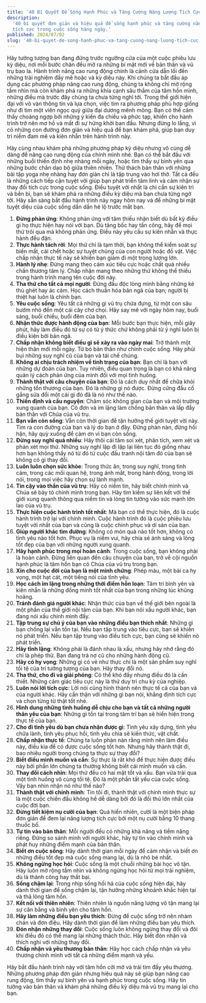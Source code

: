 ```yaml
---
title: '40 Bí Quyết Để Sống Hạnh Phúc và Tăng Cường Năng Lượng Tích Cực'
description:
  '40 bí quyết đơn giản và hiệu quả để sống hạnh phúc và tăng cường năng lượng
  tích cực trong cuộc sống hàng ngày.'
published: 2024/07/02
slug: '40-bi-quyet-de-song-hanh-phuc-va-tang-cuong-nang-luong-tich-cuc'
---
```


Hãy tưởng tượng bạn đang đứng trước ngưỡng cửa của một cuộc phiêu lưu kỳ diệu,
nơi mỗi bước chân đều mở ra những bí mật mới về bản thân và vũ trụ bao la. Hành
trình nâng cao rung động chính là cánh cửa dẫn lối đến những trải nghiệm đầy mê
hoặc và kỳ diệu này. Khi chúng ta bắt đầu áp dụng các phương pháp nâng cao rung
động, chúng ta không chỉ mở rộng tầm nhìn mà còn khám phá ra những khía cạnh sâu
thẳm của tâm hồn mình, những điều mà trước đây chúng ta chưa từng nghĩ tới.
Trong thế giới hiện đại với vô vàn thông tin và lựa chọn, việc tìm ra phương
pháp phù hợp giống như đi tìm một viên ngọc quý giữa đại dương mênh mông. Bạn có
thể cảm thấy choáng ngợp bởi những ý kiến đa chiều và phức tạp, khiến cho hành
trình trở nên mơ hồ và mất đi sự hứng khởi ban đầu. Nhưng đừng lo lắng, vì có
những con đường đơn giản và hiệu quả để bạn khám phá, giúp bạn duy trì niềm đam
mê và kiên nhẫn trên hành trình này.

Hãy cùng nhau khám phá những phương pháp kỳ diệu nhưng vô cùng dễ dàng để nâng
cao rung động của chính mình nhé. Bạn có thể bắt đầu với những buổi thiền định
nhẹ nhàng mỗi ngày, hoặc tìm thấy sự bình yên qua những bước chân dạo bộ giữa
thiên nhiên. Thử thách bản thân với những bài tập yoga nhẹ nhàng hay đơn giản
chỉ là tập trung vào hơi thở. Tất cả đều là những cách tiếp cận tuyệt vời giúp
bạn phát triển tâm linh và cảm nhận sự thay đổi tích cực trong cuộc sống. Điều
tuyệt vời nhất là chỉ cần sự kiên trì và bền bỉ, bạn sẽ khám phá ra những điều
kỳ diệu mà bạn chưa từng ngờ tới. Hãy sẵn sàng bắt đầu hành trình này ngay hôm
nay và để những bí mật tuyệt diệu của cuộc sống dần dần hé lộ trước mắt bạn.

1. **Đừng phản ứng**: Không phản ứng với tâm thiếu nhận biết dù bất kỳ điều gì
   họ thực hiện hay nói với bạn. Dù tâng bốc hay tấn công, hãy để mọi thứ trôi
   qua mà không phản ứng. Điều này yêu cầu sự kiên nhẫn và thực hành đều đặn.
2. **Thực hành tách rời**: Mọi thứ chỉ là tạm thời, bạn không thể kiểm soát sự
   biến mất, cái chết hoặc sự tuyệt chủng của con người hoặc đồ vật. Việc chấp
   nhận thực tế này sẽ khiến bạn giảm đi một trọng lượng lớn.
3. **Hành lý nhẹ**: Đừng mang theo cảm xúc tiêu cực hoặc chất quá nhiều chấn
   thương tâm lý. Chấp nhận mang theo những thứ không thể thiếu trong hành trình
   mang tên cuộc đời này.
4. **Tha thứ cho tất cả mọi người**: Đừng đầu độc lòng mình bằng những kẻ thù
   ghét hay ác cảm. Học cách thuần hóa bản ngã của bạn; người bị thiệt hại luôn
   là chính bạn.
5. **Yêu cuộc sống**: Yêu tất cả những gì vũ trụ chứa đựng, từ một con sâu bướm
   nhỏ đến một cái cây chơ chọi. Hãy say mê với ngày hôm nay, buổi sáng, buổi
   chiều, buổi đêm của bạn.
6. **Nhận thức được hành động của bạn**: Mỗi bước bạn thực hiện, mỗi giây phút,
   hãy làm điều đó từ sự có từ ý thức chứ không phải từ ý nghĩ luôn bị điều kiện
   bởi bản ngã.
7. **Chấp nhận không biết điều gì sẽ xảy ra vào ngày mai**: Trở thành một hiện
   thân mới mỗi ngày. Từ bỏ bản thân như chính cuộc sống. Hãy phủi bụi những suy
   nghĩ cũ của bạn và tái chế chúng.
8. **Không ai chịu trách nhiệm về tình trạng của bạn**: Bạn chỉ là bạn với những
   dự đoán của bạn. Tuy nhiên, điều quan trọng là bạn có khả năng quản lý cách
   phản ứng của mình đối với mọi tình huống.
9. **Thành thật với câu chuyện của bạn**: Đó là cách duy nhất để chữa khỏi những
   tổn thương của bạn. Đó là những gì nó được. Đừng cứng đầu cố gắng sửa đổi một
   cái gì đó đã là nó như thế nào.
10. **Thiền định và cầu nguyện**: Chăm sóc không gian của bạn và môi trường xung
    quanh của bạn. Cô đơn và im lặng làm chống bản thân và lấp đầy bản thân với
    Chúa của vũ trụ.
11. **Bạn vẫn còn sống**: Vẫn còn thời gian để tận hưởng thế giới tuyệt vời này.
    Tìm ra con đường của bạn và lý do bạn ở đây. Đừng phàn nàn, đừng hối hận,
    hãy quỳ xuống để cảm ơn vì bạn còn sống.
12. **Đừng suy nghĩ quá nhiều**: Hãy thôi cái tâm soi xét, phân tích, xem xét và
    phán xét mọi thứ. Những suy nghĩ lặp đi lặp lại liên tục đó giống nhau hơn
    bạn không thấy nó từ đó từ cuộc đấu tranh nội tâm đó của bạn sẽ không có gì
    thay đổi.
13. **Luôn luôn chọn sức khỏe**: Trong thức ăn, trong suy nghĩ, trong tình cảm,
    trong các mối quan hệ, trong ánh mắt, trong hành động, trong lời nói, trong
    mọi việc hãy chọn sự lành mạnh.
14. **Tin cậy vào thần của vũ trụ**: Hãy có niềm tin, hãy biết chính mình và
    Chúa sẽ bày tỏ chính mình trong bạn. Hãy tìm kiếm sự liên kết với thế giới
    xung quanh thông qua niềm tin và lòng tin tưởng vào sức mạnh lớn lao của vũ
    trụ.
15. **Thực hiện cuộc hành trình tốt nhất**: Mà bạn có thể thực hiện, đó là cuộc
    hành trình trở lại với chính mình. Cuộc hành trình đó là cuộc phiêu lưu
    tuyệt vời nhất của bạn và cũng là cuộc chinh phục và di sản của bạn.
16. **Giúp người khác tìm đường**: Không có món quà nào tốt hơn, không có tình
    yêu nào tốt hơn. Phục vụ là niềm vui, hãy chia sẻ ánh sáng và lòng tốt đẹp
    của bạn với những người xung quanh.
17. **Hãy hạnh phúc trong mọi hoàn cảnh**: Trong cuộc sống, bạn không phải là
    hoàn cảnh. Đừng liên quan đến câu chuyện của bạn, trở về cội nguồn hạnh phúc
    là tâm hồn bạn có Chúa của vũ trụ trong bạn.
18. **Xin cho cuộc đời của bạn là một minh chứng**: Phép màu, một bài ca hy
    vọng, một hạt cát, một tiếng nói của tình yêu.
19. **Học cách im lặng trong những thời điểm hỗn loạn**: Tâm trí bình yên và
    kiên nhẫn là những đồng minh tốt nhất của bạn trong những lúc khủng hoảng.
20. **Tránh đánh giá người khác**: Nhận thức của bạn về thế giới bên ngoài là
    một phần của thế giới nội tâm của bạn. Khi bạn nói xấu người khác, bạn đang
    nói xấu chính mình đấy.
21. **Tập trung sự chú ý của bạn vào những điều bạn thích nhất**: Những gì bạn
    chống lại vẫn tồn tại. Nếu bạn tập trung vào tiêu cực, bạn sẽ khiến nó phát
    triển. Nếu bạn tập trung vào điều tích cực, bạn cũng sẽ khiến nó phát triển.
22. **Hãy tĩnh lặng**: Không phải là đánh nhau là xấu, nhưng hãy nhớ rằng đó chỉ
    là phép thử. Bạn đang trả nợ cũ cho những hành động cũ.
23. **Hãy có hy vọng**: Những gì có vẻ như thực chỉ là một sản phẩm suy nghĩ tồi
    tệ của trí tưởng tượng của bạn. Hãy thay đổi nó.
24. **Tha thứ, cho đi và giải phóng**: Có thể khó đấy nhưng điều đó là cần
    thiết. Những cảm giác tiêu cực này là thứ duy trì chu kỳ của nghiệp.
25. **Luôn nói lời tích cực**: Lời nói cũng hình thành nên thực tế cả của bạn và
    của người khác. Hãy cẩn thận với những gì bạn nói, khẳng định tích cực và
    chọn từng từ thật tốt nhé.
26. **Hình dung những tình huống dễ chịu cho bạn và tất cả những người thân yêu
    của bạn**: Những gì tồn tại trong tâm trí bạn sẽ hiển hiện trong thực tế của
    bạn.
27. **Cho đi tình yêu dù bạn chưa nhận được gì**: Tình yêu xây dựng, tình yêu
    chữa lành, tình yêu phục hồi, tình yêu chia sẻ kiến thức, vật chất.
28. **Chấp nhận thực tế**: Chúng ta luôn phàn nàn rằng mình nên làm điều này,
    điều kia để có được cuộc sống tốt hơn. Nhưng hãy thành thật đi, bao nhiêu
    người trong chúng ta thực sự thay đổi?
29. **Biết điều mình muốn và cần**: Sự thực là rất khó để thực hiện được điều
    này bởi phần lớn chúng ta thường không biết cái mình muốn và cần.
30. **Thay đổi cách nhìn**: Mọi thứ đều có hai mặt tốt và xấu. Bạn vừa trải qua
    một tình huống vô cùng tồi tệ. Đó là một phần tất yếu của cuộc sống. Vậy bạn
    nhìn nhận nó như thế nào?
31. **Thành thật với chính mình**: Tin tôi đi, thành thật với chính mình thực sự
    là một cuộc chiến đấu không hề dễ dàng bởi đó là đối thủ lớn nhất của cuộc
    đời bạn.
32. **Đừng tiết kiệm nụ cười của bạn**: Quá hiển nhiên, cười là một biện pháp
    đơn giản để đem lại năng lượng tích cực bởi một nụ cười bằng 10 thang thuốc
    bổ.
33. **Tự tin vào bản thân**: Mỗi người đều có những khả năng và tiềm năng riêng.
    Đừng so sánh mình với người khác, hãy tự tin vào chính mình và phát huy
    những điểm mạnh của bản thân.
34. **Biết ơn cuộc sống**: Hãy dành thời gian mỗi ngày để cảm nhận và biết ơn
    những điều tốt đẹp mà cuộc sống mang lại, dù là nhỏ bé nhất.
35. **Không ngừng học hỏi**: Cuộc sống là một chuỗi những bài học vô tận. Hãy
    luôn mở rộng tầm nhìn và không ngừng học hỏi từ mọi trải nghiệm, dù là thành
    công hay thất bại.
36. **Sống chậm lại**: Trong nhịp sống hối hả của cuộc sống hiện đại, hãy dành
    thời gian để sống chậm lại, tận hưởng những khoảnh khắc hiện tại và thả lỏng
    tâm hồn.
37. **Kết nối với thiên nhiên**: Thiên nhiên là nguồn năng lượng vô tận mang lại
    sự cân bằng và bình yên cho tâm hồn.
38. **Hãy làm những điều bạn yêu thích**: Đừng để cuộc sống trở nên nhàm chán và
    đơn điệu. Hãy dành thời gian để làm những điều bạn yêu thích.
39. **Đón nhận những thay đổi**: Cuộc sống luôn không ngừng thay đổi và đôi khi
    điều đó có thể mang lại những thách thức. Hãy biết đón nhận và thích nghi
    với những thay đổi.
40. **Chấp nhận và yêu thương bản thân**: Hãy học cách chấp nhận và yêu thương
    chính mình với tất cả những điểm mạnh và yếu.

Hãy bắt đầu hành trình này với tâm hồn cởi mở và trái tim đầy yêu thương. Những
phương pháp đơn giản nhưng hiệu quả này sẽ giúp bạn nâng cao rung động, tìm thấy
sự bình yên và hạnh phúc trong cuộc sống. Hãy tin tưởng vào bản thân và khám phá
những điều kỳ diệu mà vũ trụ mang lại cho bạn.

